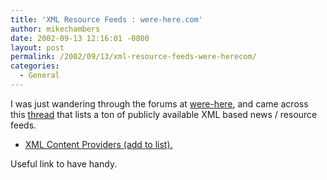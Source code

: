 ```yaml
---
title: 'XML Resource Feeds : were-here.com'
author: mikechambers
date: 2002-09-13 12:16:01 -0800
layout: post
permalink: /2002/09/13/xml-resource-feeds-were-herecom/
categories:
  - General
---
```



I was just wandering through the forums at [were-here][1], and came across this [thread][2] that lists a ton of publicly available XML based news / resource feeds.  
  
*   [XML Content Providers (add to list).][2]

  
Useful link to have handy.

 [1]: http://www.were-here.com
 [2]: http://www.were-here.com/forums/showthread.php?s=adb5fff6459fb1f4e315aabb0fb20a0f&threadid=55140
